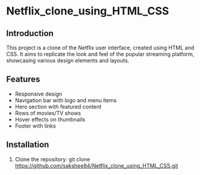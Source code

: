 # Netflix_clone_using_HTML_CSS 

## Introduction
This project is a clone of the Netflix user interface, created using HTML and CSS. It aims to replicate the look and feel of the popular streaming platform, showcasing various design elements and layouts.

## Features
+ Responsive design
+ Navigation bar with logo and menu items
+ Hero section with featured content
+ Rows of movies/TV shows
+ Hover effects on thumbnails
+ Footer with links

## Installation
1. Clone the repository: git clone https://github.com/sakshee84/Netflix_clone_using_HTML_CSS.git

